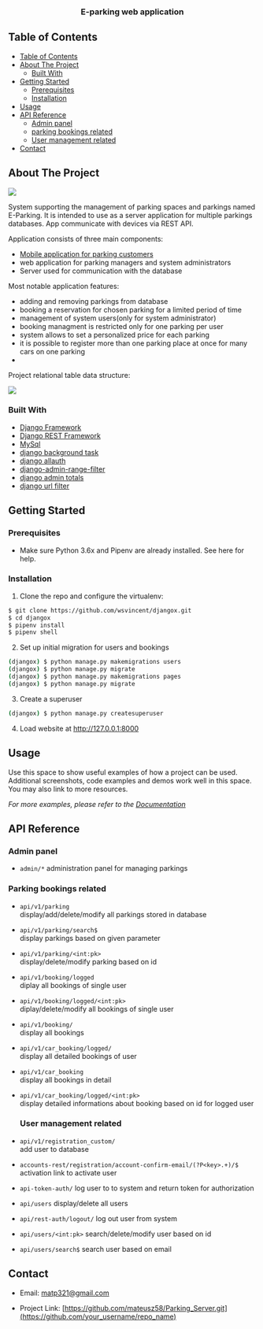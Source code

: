  <h3 align="center">E-parking web application</h3>


## Table of Contents

- [Table of Contents](#table-of-contents)
- [About The Project](#about-the-project)
  - [Built With](#built-with)
- [Getting Started](#getting-started)
  - [Prerequisites](#prerequisites)
  - [Installation](#installation)
- [Usage](#usage)
- [API Reference](#api-reference)
    - [Admin panel](#admin)
    - [parking bookings related](#parking-bookings-related)
    - [User management related](#user-management-related)
- [Contact](#contact)

<!-- ABOUT THE PROJECT -->
## About The Project

![](https://i.ibb.co/mvK5m3H/cars-details.png)

System supporting the management of parking spaces and parkings named E-Parking. It is intended to use as a server application for multiple parkings databases. App communicate  with devices via REST API. 

Application consists of three main components:
* [Mobile application for parking customers](https://github.com/mateusz58/Google_MAPS.git)
* web application for parking managers and system administrators
* Server used for communication with the database

Most notable application features:
* adding and removing parkings from database
* booking a reservation for chosen parking for a limited period of time
* management of system users(only for system administrator)
* booking managment is restricted only for one parking per user
* system allows to set a personalized price for each parking
* it is possible to register more than one parking place at once for many cars on one parking
* 

Project relational table data structure:

![](https://i.ibb.co/6tgwTrS/realtional-Table.png)

### Built With
* [Django Framework](https://www.djangoproject.com/)
* [Django REST Framework](https://www.django-rest-framework.org/api-guide/renderers/)
* [MySql](https://www.mysql.com)
* [django background task](https://django-background-tasks.readthedocs.io/en/latest/)
* [django allauth](https://django-allauth.readthedocs.io/en/latest/)
* [django-admin-range-filter](https://github.com/silentsokolov/django-admin-rangefilter)
* [django admin totals](https://github.com/douwevandermeij/admin-totals.git)
* [django url filter](https://github.com/miki725/django-url-filter)

## Getting Started

### Prerequisites

* Make sure Python 3.6x and Pipenv are already installed. See here for help.

### Installation

1. Clone the repo and configure the virtualenv:
```sh
$ git clone https://github.com/wsvincent/djangox.git
$ cd djangox
$ pipenv install
$ pipenv shell
```
2. Set up initial migration for users and bookings
```sh
(djangox) $ python manage.py makemigrations users
(djangox) $ python manage.py migrate
(djangox) $ python manage.py makemigrations pages
(djangox) $ python manage.py migrate
```
3. Create a superuser
```sh
(djangox) $ python manage.py createsuperuser
```
4. Load website at  http://127.0.0.1:8000

<!-- USAGE EXAMPLES -->
## Usage

Use this space to show useful examples of how a project can be used. Additional screenshots, code examples and demos work well in this space. You may also link to more resources.

_For more examples, please refer to the [Documentation](https://example.com)_

## API Reference

### Admin panel

  - `admin/*` administration panel for managing parkings

### Parking bookings related

- `api/v1/parking`<br> display/add/delete/modify all parkings stored in database
- `api/v1/parking/search$`<br> display parkings based on given parameter
- `api/v1/parking/<int:pk>`<br> display/delete/modify parking based on id
- `api/v1/booking/logged`<br> diplay all bookings of single user
- `api/v1/booking/logged/<int:pk>`<br> diplay/delete/modify all bookings of single user
- `api/v1/booking/`<br> display all bookings
- `api/v1/car_booking/logged/`<br> display all detailed bookings of user
- `api/v1/car_booking`<br> display all bookings in detail
- `api/v1/car_booking/logged/<int:pk>`<br>  display detailed  informations about booking based on id for logged user
  
  ### User management related

- `api/v1/registration_custom/` <br>
  add user to database
- `accounts-rest/registration/account-confirm-email/(?P<key>.+)/$` <br>
 activation link to activate user
- `api-token-auth/` log user to to system and return token for authorization
- `api/users` display/delete all users
- `api/rest-auth/logout/` log out user from system 
- `api/users/<int:pk>` search/delete/modify user based on id
- `api/users/search$` search user based on email

## Contact

  - Email:  matp321@gmail.com

- Project Link: [https://github.com/mateusz58/Parking_Server.git](https://github.com/your_username/repo_name)

[contributors-shield]: https://img.shields.io/github/contributors/othneildrew/Best-README-Template.svg?style=flat-square
[contributors-url]: https://github.com/othneildrew/Best-README-Template/graphs/contributors
[forks-shield]: https://img.shields.io/github/forks/othneildrew/Best-README-Template.svg?style=flat-square
[forks-url]: https://github.com/othneildrew/Best-README-Template/network/members
[stars-shield]: https://img.shields.io/github/stars/othneildrew/Best-README-Template.svg?style=flat-square
[stars-url]: https://github.com/othneildrew/Best-README-Template/stargazers
[issues-shield]: https://img.shields.io/github/issues/othneildrew/Best-README-Template.svg?style=flat-square
[issues-url]: https://github.com/othneildrew/Best-README-Template/issues
[license-shield]: https://img.shields.io/github/license/othneildrew/Best-README-Template.svg?style=flat-square
[license-url]: https://github.com/othneildrew/Best-README-Template/blob/master/LICENSE.txt
[linkedin-shield]: https://img.shields.io/badge/-LinkedIn-black.svg?style=flat-square&logo=linkedin&colorB=555
[linkedin-url]: https://linkedin.com/in/othneildrew
[product-screenshot]: images/screenshot.png
